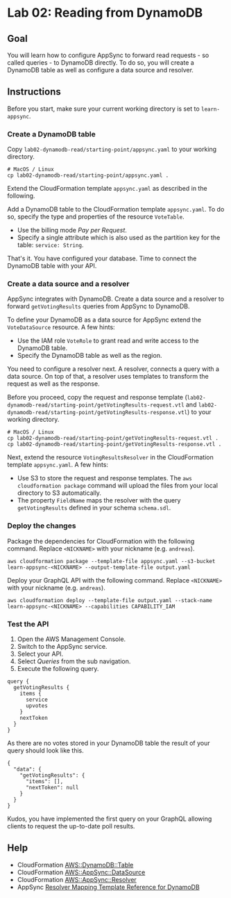 # Lab 02: Reading from DynamoDB

## Goal

You will learn how to configure AppSync to forward read requests - so called queries - to DynamoDB directly. To do so, you will create a DynamoDB table as well as configure a data source and resolver.

## Instructions

Before you start, make sure your current working directory is set to `learn-appsync`.

### Create a DynamoDB table

Copy `lab02-dynamodb-read/starting-point/appsync.yaml` to your working directory.

```
# MacOS / Linux
cp lab02-dynamodb-read/starting-point/appsync.yaml .
```
Extend the CloudFormation template `appsync.yaml` as described in the following.

Add a DynamoDB table to the CloudFormation template `appsync.yaml`. To do so, specify the type and properties of the resource `VoteTable`.

* Use the billing mode *Pay per Request*.
* Specify a single attribute which is also used as the partition key for the table: `service: String`.

That's it. You have configured your database. Time to connect the DynamoDB table with your API.

### Create a data source and a resolver

AppSync integrates with DynamoDB. Create a data source and a resolver to forward `getVotingResults` queries from AppSync to DynamoDB.

To define your DynamoDB as a data source for AppSync extend the `VoteDataSource` resource. A few hints:

* Use the IAM role `VoteRole` to grant read and write access to the DynamoDB table.
* Specify the DynamoDB table as well as the region.

You need to configure a resolver next. A resolver, connects a query with a data source. On top of that, a resolver uses templates to transform the request as well as the response.

Before you proceed, copy the request and response template (`lab02-dynamodb-read/starting-point/getVotingResults-request.vtl` and `lab02-dynamodb-read/starting-point/getVotingResults-response.vtl`) to your working directory.

```
# MacOS / Linux
cp lab02-dynamodb-read/starting-point/getVotingResults-request.vtl .
cp lab02-dynamodb-read/starting-point/getVotingResults-response.vtl .
```

Next, extend the resource `VotingResultsResolver` in the CloudFormation template `appsync.yaml`. A few hints:

* Use S3 to store the request and response templates. The `aws cloudformation package` command will upload the files from your local directory to S3 automatically.
* The property `FieldName` maps the resolver with the query `getVotingResults` defined in your schema `schema.sdl`.

### Deploy the changes

Package the dependencies for CloudFormation with the following command. Replace `<NICKNAME>` with your nickname (e.g. `andreas`).

```
aws cloudformation package --template-file appsync.yaml --s3-bucket learn-appsync-<NICKNAME> --output-template-file output.yaml
```

Deploy your GraphQL API with the following command. Replace `<NICKNAME>` with your nickname (e.g. `andreas`).

```
aws cloudformation deploy --template-file output.yaml --stack-name learn-appsync-<NICKNAME> --capabilities CAPABILITY_IAM
```

### Test the API

1. Open the AWS Management Console.
1. Switch to the AppSync service.
1. Select your API.
1. Select *Queries* from the sub navigation.
1. Execute the following query.

```
query {
  getVotingResults {
    items {
      service
      upvotes
    }
    nextToken
  }
}
```

As there are no votes stored in your DynamoDB table the result of your query should look like this.

```
{
  "data": {
    "getVotingResults": {
      "items": [],
      "nextToken": null
    }
  }
}
```

Kudos, you have implemented the first query on your GraphQL allowing clients to request the up-to-date poll results.

## Help

* CloudFormation [AWS::DynamoDB::Table](https://docs.aws.amazon.com/AWSCloudFormation/latest/UserGuide/aws-resource-dynamodb-table.html)
* CloudFormation [AWS::AppSync::DataSource](https://docs.aws.amazon.com/AWSCloudFormation/latest/UserGuide/aws-resource-appsync-datasource.html)
* CloudFormation [AWS::AppSync::Resolver](https://docs.aws.amazon.com/AWSCloudFormation/latest/UserGuide/aws-resource-appsync-resolver.html)
* AppSync [Resolver Mapping Template Reference for DynamoDB](https://docs.aws.amazon.com/appsync/latest/devguide/resolver-mapping-template-reference-dynamodb.html)
